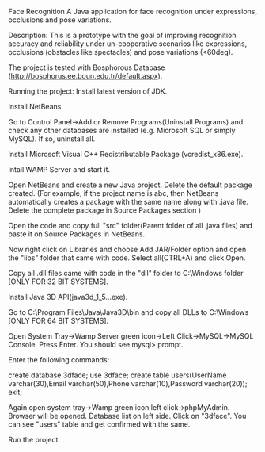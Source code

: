 Face Recognition
A Java application for face recognition under expressions, occlusions and pose variations.

Description:
This is a prototype with the goal of improving recognition accuracy and reliability under un-cooperative scenarios like expressions, occlusions (obstacles like spectacles) and pose variations (<60deg).

The project is tested with Bosphorous Database (http://bosphorus.ee.boun.edu.tr/default.aspx).

Running the project:
Install latest version of JDK.

Install NetBeans.

Go to Control Panel->Add or Remove Programs(Uninstall Programs) and check any other databases are installed (e.g. Microsoft SQL or simply MySQL). If so, uninstall all.

Install Microsoft Visual C++ Redistributable Package (vcredist_x86.exe).

Intall WAMP Server and start it.

Open NetBeans and create a new Java project. Delete the default package created. (For example, if the project name is abc, then NetBeans automatically creates a package with the same name along with .java file. Delete the complete package in Source Packages section )

Open the code and copy full "src" folder(Parent folder of all .java files) and paste it on Source Packages in NetBeans.

Now right click on Libraries and choose Add JAR/Folder option and open the "libs" folder that came with code. Select all(CTRL+A) and click Open.

Copy all .dll files came with code in the "dll" folder to C:\Windows folder [ONLY FOR 32 BIT SYSTEMS].

Install Java 3D API(java3d_1_5...exe).

Go to C:\Program Files\Java\Java3D\bin and copy all DLLs to C:\Windows [ONLY FOR 64 BIT SYSTEMS].

Open System Tray->Wamp Server green icon->Left Click->MySQL->MySQL Console. Press Enter. You should see mysql> prompt.

Enter the following commands:

 
 create database 3dface;
 use 3dface;
 create table users(UserName varchar(30),Email varchar(50),Phone varchar(10),Password varchar(20));
 exit;
 
Again open system tray->Wamp green icon left click->phpMyAdmin. Browser will be opened. Database list on left side. Click on "3dface". You can see "users" table and get confirmed with the same.

Run the project.
